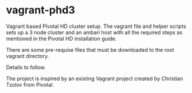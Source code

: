 # vagrant-phd3

Vagrant based Pivotal HD cluster setup. The vagrant file and helper scripts sets up a 3 node cluster and an ambari host with all the required steps as mentioned in the Pivotal HD installation guide.


There are some pre-requise files that must be downloaded to the root vagrant directory.  

Details to follow.

The project is inspired by an existing Vagrant project created by Christian Tzolov from Pivotal.
